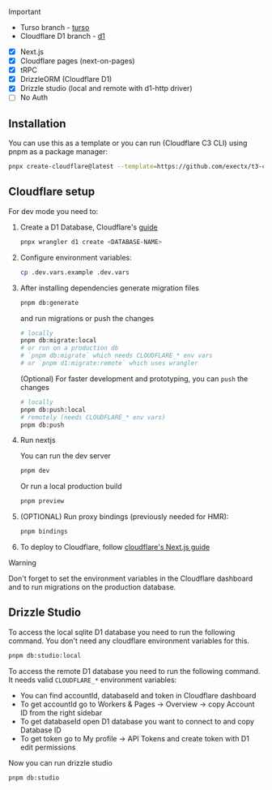 > [!IMPORTANT]
>
> - Turso branch - [turso](https://github.com/van14U/t3-cloudflare/tree/turso-db)
> - Cloudflare D1 branch - [d1](https://github.com/van14U/t3-cloudflare/tree/main)

- [x] Next.js
- [x] Cloudflare pages (next-on-pages)
- [x] tRPC
- [x] DrizzleORM (Cloudflare D1)
- [x] Drizzle studio (local and remote with d1-http driver)
- [ ] No Auth

## Installation

You can use this as a template or you can run (Cloudflare C3 CLI) using pnpm as a package manager:

```sh
pnpx create-cloudflare@latest --template=https://github.com/exectx/t3-cloudflare.git
```

## Cloudflare setup

For dev mode you need to:

1. Create a D1 Database, Cloudflare's [guide](https://developers.cloudflare.com/d1/get-started/#3-create-a-database)

   ```sh
   pnpx wrangler d1 create <DATABASE-NAME>
   ```

1. Configure environment variables:

   ```sh
   cp .dev.vars.example .dev.vars
   ```

1. After installing dependencies generate migration files

   ```sh
   pnpm db:generate
   ```

   and run migrations or push the changes

   ```sh
   # locally
   pnpm db:migrate:local
   # or run on a production db
   # `pnpm db:migrate` which needs CLOUDFLARE_* env vars
   # or `pnpm d1:migrate:remote` which uses wrangler
   ```

   (Optional) For faster development and prototyping, you can `push` the changes

   ```sh
   # locally
   pnpm db:push:local
   # remotely (needs CLOUDFLARE_* env vars)
   pnpm db:push
   ```

1. Run nextjs

   You can run the dev server

   ```sh
   pnpm dev
   ```

   Or run a local production build

   ```sh
   pnpm preview
   ```

1. (OPTIONAL) Run proxy bindings (previously needed for HMR):

   ```sh
   pnpm bindings
   ```

1. To deploy to Cloudflare, follow [cloudflare's Next.js guide](https://developers.cloudflare.com/pages/framework-guides/nextjs/deploy-a-nextjs-site/#connect-your-application-to-the-github-repository-via-the-cloudflare-dashboard)

> [!WARNING]  
> Don't forget to set the environment variables in the Cloudflare dashboard and to run migrations on the production database.

## Drizzle Studio

To access the local sqlite D1 database you need to run the following command.
You don't need any cloudflare environment variables for this.

```sh
pnpm db:studio:local
```

To access the remote D1 database you need to run the following command. It needs valid `CLOUDFLARE_*` environment variables:

- You can find accountId, databaseId and token in Cloudflare dashboard
- To get accountId go to Workers & Pages -> Overview -> copy Account ID from the right sidebar
- To get databaseId open D1 database you want to connect to and copy Database ID
- To get token go to My profile -> API Tokens and create token with D1 edit permissions

Now you can run drizzle studio

```sh
pnpm db:studio
```
